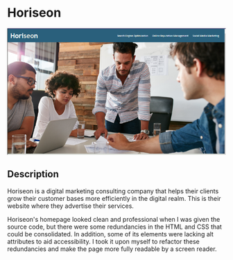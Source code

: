 # Horiseon

![](./assets/images/horiseon-screenshot.PNG)

## Description

Horiseon is a digital marketing consulting company that helps their clients grow their customer bases more efficiently in the digital realm. This is their website where they advertise their services.

Horiseon's homepage looked clean and professional when I was given the source code, but there were some redundancies in the HTML and CSS that could be consolidated. In addition, some of its elements were lacking alt attributes to aid accessibility. I took it upon myself to refactor these redundancies and make the page more fully readable by a screen reader.